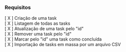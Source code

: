 ### Requisitos

[ X ] Criação de uma task  
[ X ] Listagem de todas as tasks  
[ X ] Atualização de uma task pelo "id"  
[ X ] Remover uma task pelo "id"  
[ X ] Marcar pelo "id" uma task como concluída  
[ X ] Importação de tasks em massa por um arquivo CSV  